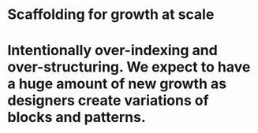 # Scaffolding for growth at scale
# Intentionally over-indexing and over-structuring. We expect to have a huge amount of new growth as designers create variations of blocks and patterns.